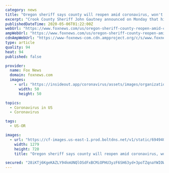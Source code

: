 ```yaml
---
category: news
title: "Oregon sheriff says county will reopen amid coronavirus, won't punish nonessential businesses"
excerpt: "Crook County Sheriff John Gautney announced on Monday that his office will not punish nonessential businesses as they reopen in the state of Oregon, despite the risks of the novel coronavirus."
publishedDateTime: 2020-05-06T01:22:00Z
webUrl: "https://www.foxnews.com/us/oregon-sheriff-county-reopen-amid-coronavirus-wont-punish-nonessential-businesses"
ampWebUrl: "https://www.foxnews.com/us/oregon-sheriff-county-reopen-amid-coronavirus-wont-punish-nonessential-businesses.amp"
cdnAmpWebUrl: "https://www-foxnews-com.cdn.ampproject.org/c/s/www.foxnews.com/us/oregon-sheriff-county-reopen-amid-coronavirus-wont-punish-nonessential-businesses.amp"
type: article
quality: 94
heat: 94
published: false

provider:
  name: Fox News
  domain: foxnews.com
  images:
    - url: "https://insideout.app/coronavirus/assets/images/organizations/foxnews.com-50x50.jpg"
      width: 50
      height: 50

topics:
  - Coronavirus in US
  - Coronavirus

tags:
  - US-OR

images:
  - url: "https://cf-images.us-east-1.prod.boltdns.net/v1/static/694940094001/21b9b66e-2d36-4afe-a44b-65001adf86c0/c94a863a-039c-405c-80ce-7e71be239946/1280x720/match/image.jpg"
    width: 1279
    height: 720
    title: "Oregon sheriff says county will reopen amid coronavirus, won't punish nonessential businesses"

secured: "28iKTj6KgeKAZLY94kmUNQlOSdFxBCMiOPHU3yzF6SH63yd+3poTZqnaYWIOWciczcduFMxAYyvmY5Hbx9vvk9rxg1H3NefoQ9nQNC84gcrWDLmplLOUAir/CJCaMBNneGa4kq0INpdl8aMV4B2d/xYivPDx+7KgFnhud68c0b6aOMYC4YMT7IOC5DwEsjsayRnkEeUAkGxk+IDK0I7VRd3pBKhVfVny8tH93nswpN69+CWiT0zqr2T8/eH3+t6xcjQGkSjaaL3FHkbLcVrpFzb+SGSChbCibBezZ8utUEeo30mrv+HVXCy8lMvHtEjo;I4I1KjOwUO639TvcED1suQ=="
---
```



